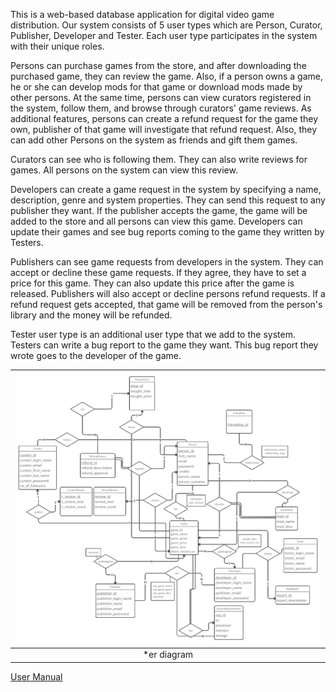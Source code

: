 This is a web-based database application for digital video game distribution. Our system consists of 5 user types which are Person, Curator, Publisher, Developer and Tester. Each user type participates in the system with their unique roles.

Persons can purchase games from the store, and after downloading the purchased game, they can review the game. Also, if a person owns a game, he or she can develop mods for that game or download mods made by other persons. At the same time, persons can view curators registered in the system, follow them, and browse through curators' game reviews. As additional features, persons can create a refund request for the game they own, publisher of that game will investigate that refund request. Also, they can add other Persons on the system as friends and gift them games.

Curators can see who is following them. They can also write reviews for games. All persons on the system can view this review.

Developers can create a game request in the system by specifying a name, description, genre and system properties. They can send this request to any publisher they want. If the publisher accepts the game, the game will be added to the store and all persons can view this game. Developers can update their games and see bug reports coming to the game they written by Testers.

Publishers can see game requests from developers in the system. They can accept or decline these game requests. If they agree, they have to set a price for this game. They can also update this price after the game is released. Publishers will also accept or decline persons refund requests. If a refund request gets accepted, that game will be removed from the person's library and the money will be refunded.

Tester user type is an additional user type that we add to the system. Testers can write a bug report to the game they want. This bug report they wrote goes to the developer of the game.


| ![er-diagram.png](er-diagram.png) | 
|:--:| 
| *er diagram |

[User Manual](user_manual.pdf)
